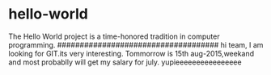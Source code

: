 # hello-world
The Hello World project is a time-honored tradition in computer programming. 
####################################
hi team,
I am looking for GIT.its very interesting.
Tommorrow is 15th aug-2015,weekand and most probablly will get my salary for july.
yupieeeeeeeeeeeeeeee
